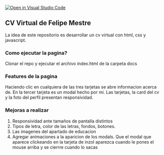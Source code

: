 [![Open in Visual Studio Code](https://classroom.github.com/assets/open-in-vscode-f059dc9a6f8d3a56e377f745f24479a46679e63a5d9fe6f495e02850cd0d8118.svg)](https://classroom.github.com/online_ide?assignment_repo_id=5423328&assignment_repo_type=AssignmentRepo)

## CV Virtual de Felipe Mestre
La idea de este repositorio es desarrollar un cv virtual con html, css y javascript. 

### Como ejecutar la pagina?
Clonar el repo y ejecutar el archivo index.html de la carpeta docs

### Features de la pagina
Haciendo clic en cualquiera de las tres tarjetas se abre informacion acerca de. En la tercer tarjeta es un modal hecho por mi. 
Las tarjetas, la card del cv y la foto del perfil presentan responsividad.

### Mejoras a realizar
1. Responsividad ante tamaños de pantalla distintos
2. Tipos de letra, color de las letras, fondos, botones. <meme src='graphicDesignIsMyPassion.png'> </meme>
3. Las imagenes del apartado de educacion
4. Agregar animaciones a la aparicion de los modals. Que el modal que aparece clickeando en la tarjeta de inzol aparezca cuando le pones el mouse arriba y se cierrre cuando lo sacas


